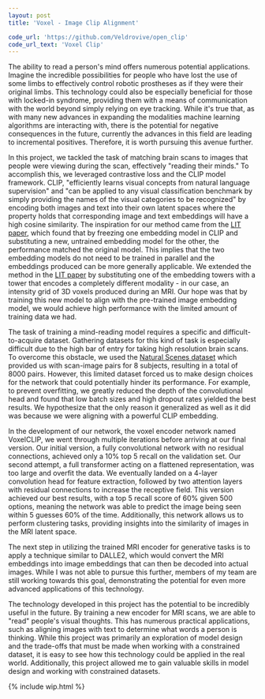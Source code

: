 ```yaml
---
layout: post
title: 'Voxel - Image Clip Alignment'

code_url: 'https://github.com/Veldrovive/open_clip'
code_url_text: 'Voxel Clip'
---
```


<!-- CLIP is a model that learned the relationships between text and images using contrastive loss. It turned out to be a very powerful for multiple tasks including image generation as proved by the DALLE2 model. The idea behind CLIP is much more powerful though.

The <a href="https://arxiv.org/pdf/2111.07991.pdf" target="_blank">LIT paper</a> showed that by freezing one encoder model, you can substitute out the other for a new encoder and still get good results after training. Taking this idea a step further, we propose substituting one encoder for an encoder using an entirely different modality. In this case, we use a 3D voxel representation of brain region activation measured using an MRI.

For the dataset we use the <a href="https://naturalscenesdataset.org/" target="_blank">natural scenes dataset</a> which contains image - MRI pairs. For each image there are multiple MRI samples so we need to be careful to confine each set into one of the train or validation dataset or we risk allowing the network to cheat. -->

The ability to read a person's mind offers numerous potential applications. Imagine the incredible possibilities for people who have lost the use of some limbs to effectively control robotic prostheses as if they were their original limbs. This technology could also be especially beneficial for those with locked-in syndrome, providing them with a means of communication with the world beyond simply relying on eye tracking. While it's true that, as with many new advances in expanding the modalities machine learning algorithms are interacting with, there is the potential for negative consequences in the future, currently the advances in this field are leading to incremental positives. Therefore, it is worth pursuing this avenue further.

In this project, we tackled the task of matching brain scans to images that people were viewing during the scan, effectively "reading their minds." To accomplish this, we leveraged contrastive loss and the CLIP model framework. CLIP, "efficiently learns visual concepts from natural language supervision" and "can be applied to any visual classification benchmark by simply providing the names of the visual categories to be recognized" by encoding both images and text into their own latent spaces where the property holds that corresponding image and text embeddings will have a high cosine similarity. The inspiration for our method came from the <a href="https://arxiv.org/pdf/2111.07991.pdf" target="_blank">LIT paper</a>, which found that by freezing one embedding model in CLIP and substituting a new, untrained embedding model for the other, the performance matched the original model. This implies that the two embedding models do not need to be trained in parallel and the embeddings produced can be more generally applicable. We extended the method in the <a href="https://arxiv.org/pdf/2111.07991.pdf" target="_blank">LIT paper</a> by substituting one of the embedding towers with a tower that encodes a completely different modality - in our case, an intensity grid of 3D voxels produced during an MRI. Our hope was that by training this new model to align with the pre-trained image embedding model, we would achieve high performance with the limited amount of training data we had.

The task of training a mind-reading model requires a specific and difficult-to-acquire dataset. Gathering datasets for this kind of task is especially difficult due to the high bar of entry for taking high resolution brain scans. To overcome this obstacle, we used the <a href="https://naturalscenesdataset.org/" target="_blank">Natural Scenes dataset</a> which provided us with scan-image pairs for 8 subjects, resulting in a total of 8000 pairs. However, this limited dataset forced us to make design choices for the network that could potentially hinder its performance. For example, to prevent overfitting, we greatly reduced the depth of the convolutional head and found that low batch sizes and high dropout rates yielded the best results. We hypothesize that the only reason it generalized as well as it did was because we were aligning with a powerful CLIP embedding.

In the development of our network, the voxel encoder network named VoxelCLIP, we went through multiple iterations before arriving at our final version. Our initial version, a fully convolutional network with no residual connections, achieved only a 10% top 5 recall on the validation set. Our second attempt, a full transformer acting on a flattened representation, was too large and overfit the data. We eventually landed on a 4-layer convolution head for feature extraction, followed by two attention layers with residual connections to increase the receptive field. This version achieved our best results, with a top 5 recall score of 60% given 500 options, meaning the network was able to predict the image being seen within 5 guesses 60% of the time. Additionally, this network allows us to perform clustering tasks, providing insights into the similarity of images in the MRI latent space.

The next step in utilizing the trained MRI encoder for generative tasks is to apply a technique similar to DALLE2, which would convert the MRI embeddings into image embeddings that can then be decoded into actual images. While I was not able to pursue this further, members of my team are still working towards this goal, demonstrating the potential for even more advanced applications of this technology.

The technology developed in this project has the potential to be incredibly useful in the future. By training a new encoder for MRI scans, we are able to "read" people's visual thoughts. This has numerous practical applications, such as aligning images with text to determine what words a person is thinking. While this project was primarily an exploration of model design and the trade-offs that must be made when working with a constrained dataset, it is easy to see how this technology could be applied in the real world. Additionally, this project allowed me to gain valuable skills in model design and working with constrained datasets.

{% include wip.html %}
